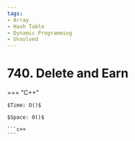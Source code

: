 ```yaml
---
tags:
- Array
- Hash Table
- Dynamic Programming
- Unsolved
---
```



# 740. Delete and Earn

=== "C++"

    $Time: O()$

    $Space: O()$

    ```c++
    ```
